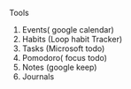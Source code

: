 Tools
1. Events( google calendar)
2. Habits (Loop habit Tracker)
3. Tasks (Microsoft todo)
4. Pomodoro( focus todo)
5. Notes (google keep)
6. Journals